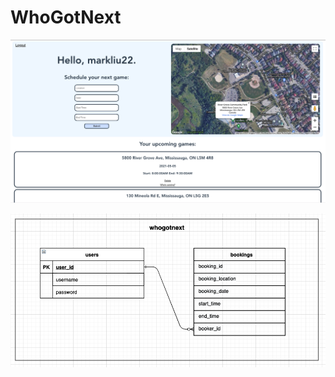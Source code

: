 # WhoGotNext

![alt text](https://github.com/markliu22/WhoGotNext/blob/master/readme_images/frontend_pic.png)

![alt text](https://github.com/markliu22/WhoGotNext/blob/master/readme_images/database_pic.png)
